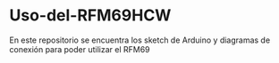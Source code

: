 # Uso-del-RFM69HCW
En este repositorio se encuentra los sketch de Arduino y diagramas de conexión para poder utilizar el RFM69
